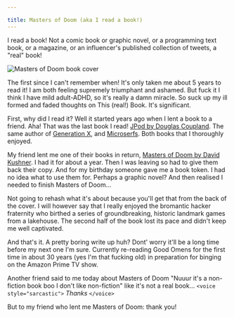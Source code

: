 ```yaml
---

title: Masters of Doom (aka I read a book!)
---
```


I read a book! Not a comic book or graphic novel, or a programming text book, or a magazine, or an influencer's published collection of tweets, a "real" book!

![Masters of Doom book cover](masters-of-doom.jpg)

The first since I can't remember when! It's only taken me about 5 years to read it! I am both feeling supremely triumphant and ashamed. But fuck it I think I have mild adult-ADHD, so it's really a damn miracle. So suck up my ill formed and faded thoughts on This (real!) Book. It's significant.

First, why did I read it? Well it started years ago when I lent a book to a friend. Aha! That was the last book I read! [JPod by Douglas Coupland](https://www.amazon.co.uk/JPod-Douglas-Coupland/dp/0747585873). The same author of [Generation X](https://www.amazon.co.uk/Generation-X-Tales-Accelerated-Culture/dp/0349108390), and [Microserfs](https://www.amazon.co.uk/Microserfs-Douglas-Coupland/dp/0007179812). Both books that I thoroughly enjoyed.

My friend lent me one of their books in return, [Masters of Doom by David Kushner](https://www.amazon.co.uk/Masters-Doom-created-transformed-culture/dp/0749924896). I had it for about a year. Then I was leaving so had to give them back their copy. And for my birthday someone gave me a book token. I had no idea what to use them for. Perhaps a graphic novel? And then realised I needed to finish Masters of Doom...

Not going to rehash what it's about because you'll get that from the back of the cover. I will however say that I really enjoyed the bromantic hacker fraternity who birthed a series of groundbreaking, historic landmark games from a lakehouse. The second half of the book lost its pace and didn't keep me well captivated.

And that's it. A pretty boring write up huh? Dont' worry it'll be a long time before my next one I'm sure. Currently re-reading Good Omens for the first time in about 30 years (yes I'm that fucking old) in preparation for binging on the Amazon Prime TV show.

Another friend said to me today about Masters of Doom "Nuuur it's a non-fiction book boo I don't like non-fiction" like it's not a real book... `<voice style="sarcastic">` _Thanks_ `</voice>`

But to my friend who lent me Masters of Doom: thank you!
